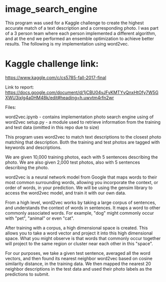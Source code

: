 # image_search_engine

This program was used for a Kaggle challenge to create the highest accurate match of a text description and a corresponding photo.  I was part of a 3 person team where each person implemented a different algorithm, and at the
end we performed an ensemble optimization to achieve better results.  The following is my implementation using word2vec.

# Kaggle challenge link:
https://www.kaggle.com/c/cs5785-fall-2017-final

Link to report: https://docs.google.com/document/d/1jCBU04vJFyKMTYyQnxHtOfy7W5GXWU3ixlg4a0HM48k/edit#heading=h.uwvtm4rfn2wr

Files:

word2vec.ipynb - contains implementation photo search engine using of word2vec
setup.py - a module used to retrieve information from the training and test data (omitted in this repo due to size)


This program uses word2vec to match text descriptions to the closest photo matching that description. Both the training and test photos are tagged with keywords and descriptions.

We are given 10,000 training photos, each with 5 sentences describing the photo. We are also given 2,000 test photos, also with 5 sentences describing the photo.

word2vec is a neural network model from Google that maps words to their most common surrounding words, allowing you incorporate the context, or order of words, in your prediction. We will be using the gensim library to access the word2vec model, and train it with our own data.

From a high level, word2vec works by taking a large corpus of sentences, and understands the context of words in sentences. It maps a word to other commonly associated words. For example, "dog" might commonly occur with "pet", "animal" or even "cat".

After training with a corpus, a high dimensional space is created. This allows you to take a word vector and project it into this high dimensional space. What you might observe is that words that commonly occur together will project to the same region or cluster near each other in this "space".

For our purposes, we take a given test sentence, averaged all the word vectors, and then found its nearest neighbor word2vec based on cosine similarity distance, in the training data. We then mapped the nearest 20 neighbor descriptions in the test data and used their photo labels as the predictions to submit.
